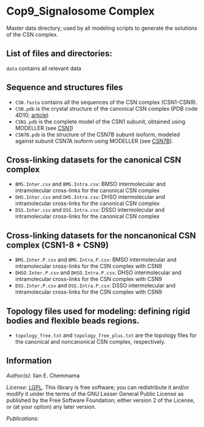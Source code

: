 # Cop9_Signalosome Complex

Master data directory; used by all modeling scripts to generate the solutions of the CSN complex.


## List of files and directories:

`data` contains all relevant data
## Sequence and structures files
- `CSN.fasta` contains all the sequences of the CSN complex (CSN1-CSN9).
- `CSN.pdb` is the crystal structure of the canonical CSN complex (PDB code 4D10; [article](10.1038/nature13566))
- `CSN1.pdb` is the complete model of the CSN1 subunit, obtained using MODELLER (see [CSN1](./CSN1))
- `CSN7B.pdb` is the structure of the CSN7B subunit isoform, modeled against subunit CSN7A isoform using MODELLER (see [CSN7B](./CSN7B)).

## Cross-linking datasets for the canonical CSN complex
- `BMS.Inter.csv` and `BMS.Intra.csv`: BMSO intermolecular and intramolecular cross-links for the canonical CSN complex
- `DHS.Inter.csv` and `DHS.Intra.csv`: DHSO intermolecular and intramolecular cross-links for the canonical CSN complex
- `DSS.Inter.csv` and `DSS.Intra.csv`: DSSO intermolecular and intramolecular cross-links for the canonical CSN complex

## Cross-linking datasets for the noncanonical CSN complex (CSN1-8 + CSN9)
- `BMS.Inter.P.csv` and `BMS.Intra.P.csv`: BMSO intermolecular and intramolecular cross-links for the CSN complex with CSN9
- `DHSO.Inter.P.csv` and `DHSO.Intra.P.csv`: DHSO intermolecular and intramolecular cross-links for the CSN complex with CSN9
- `DSS.Inter.P.csv` and `DSS.Intra.P.csv`: DSSO intermolecular and intramolecular cross-links for the CSN complex with CSN9

## Topology files used for modeling: defining rigid bodies and flexible beads regions.
- `topology_free.txt` and `topology_free_plus.txt` are the topology files for the canonical and noncanonical CSN complex, respectively.

## Information

_Author(s)_: Ilan E. Chemmama

_License_: [LGPL](http://www.gnu.org/licenses/old-licenses/lgpl-2.1.html).
This library is free software; you can redistribute it and/or
modify it under the terms of the GNU Lesser General Public
License as published by the Free Software Foundation; either
version 2 of the License, or (at your option) any later version.

_Publications_:

